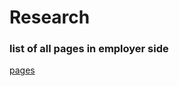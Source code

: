 # Research

### list of all pages in employer side
[pages](https://docs.google.com/spreadsheets/d/1Eb7j5UaMAJTEgjWx_5rI-92U-7CPKDPY5Rjh1xUYMx0)